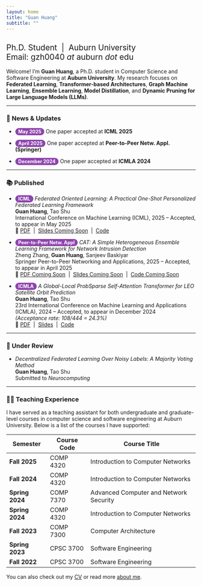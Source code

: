 ```yaml
---
layout: home
title: "Guan Huang"
subtitle: ""
---
```


<h2 style="font-weight: normal;">
  Ph.D. Student &nbsp;|&nbsp; Auburn University <br>
  Email: gzh0040 <i>at</i> auburn <i>dot</i> edu
</h2>

Welcome! I’m **Guan Huang**, a Ph.D. student in Computer Science and Software Engineering at **Auburn University**. My research focuses on **Federated Learning**, **Transformer-based Architectures**, **Graph Machine Learning**, **Ensemble Learning**, **Model Distillation**, and **Dynamic Pruning for Large Language Models (LLMs)**.

---

### 📰 News & Updates

- <span style="background-color:#8e44ad; color:white; padding:2px 8px; border-radius:12px; font-size:90%; font-weight:bold;">May 2025</span> One paper accepted at **ICML 2025**  

- <span style="background-color:#8e44ad; color:white; padding:2px 8px; border-radius:12px; font-size:90%; font-weight:bold;">April 2025</span> One paper accepted at **Peer-to-Peer Netw. Appl. (Springer)**  

- <span style="background-color:#8e44ad; color:white; padding:2px 8px; border-radius:12px; font-size:90%; font-weight:bold;">December 2024</span> One paper accepted at **ICMLA 2024**  


---

### 📚 Published

- <span style="background-color:#8e44ad; color:white; padding:2px 8px; border-radius:12px; font-size:90%; font-weight:bold;">ICML</span> *Federated Oriented Learning: A Practical One-Shot Personalized Federated Learning Framework*  
  **Guan Huang**, Tao Shu  
  International Conference on Machine Learning (ICML), 2025 – Accepted, to appear in May 2025  
  🔗 [PDF](/assets/publications/icml2025_fol.pdf) &nbsp;|&nbsp; [Slides Coming Soon](/assets/slides/fol_presentation.pdf) &nbsp;|&nbsp; [Code](https://github.com/guanhuang-rs/guanhuang-rs.github.io/blob/master/assets/code/fol.zip)

- <span style="background-color:#8e44ad; color:white; padding:2px 8px; border-radius:12px; font-size:90%; font-weight:bold;">Peer-to-Peer Netw. Appl</span> *CAT: A Simple Heterogeneous Ensemble Learning Framework for Network Intrusion Detection*  
  Zheng Zhang, **Guan Huang**, Sanjeev Baskiyar  
  Springer Peer-to-Peer Networking and Applications, 2025 – Accepted, to appear in April 2025  
  🔗 [PDF Coming Soon](/assets/publications/cat_ppna2025.pdf) &nbsp;|&nbsp; [Slides Coming Soon](/assets/slides/cat_presentation.pdf) &nbsp;|&nbsp; [Code Coming Soon](https://github.com/guanhuang-rs/cat-nid)

- <span style="background-color:#8e44ad; color:white; padding:2px 8px; border-radius:12px; font-size:90%; font-weight:bold;">ICMLA</span> *A Global-Local ProbSparse Self-Attention Transformer for LEO Satellite Orbit Prediction*  
  **Guan Huang**, Tao Shu  
  23rd International Conference on Machine Learning and Applications (ICMLA), 2024 – Accepted, to appear in December 2024  
  *(Acceptance rate: 108/444 = 24.3%)*  
  🔗 [PDF](/assets/publications/GLO.pdf) &nbsp;|&nbsp; [Slides](/assets/slides/glopre.pptx) &nbsp;|&nbsp; [Code](https://app.box.com/s/jyc52jl6raw2n216pnrwht5aakl45juh)

---

### 📝 Under Review

- *Decentralized Federated Learning Over Noisy Labels: A Majority Voting Method*  
  **Guan Huang**, Tao Shu  
  Submitted to _Neurocomputing_


---

### 👨‍🏫 Teaching Experience

I have served as a teaching assistant for both undergraduate and graduate-level courses in computer science and software engineering at Auburn University. Below is a list of the courses I have supported:

| Semester        | Course Code   | Course Title                                      |
|-----------------|---------------|--------------------------------------------------|
| **Fall 2025**   | COMP 4320     | Introduction to Computer Networks               |
| **Fall 2024**   | COMP 4320     | Introduction to Computer Networks               |
| **Spring 2024** | COMP 7370     | Advanced Computer and Network Security          |
| **Spring 2024** | COMP 4320     | Introduction to Computer Networks               |
| **Fall 2023**   | COMP 7300     | Computer Architecture                           |
| **Spring 2023** | CPSC 3700     | Software Engineering                            |
| **Fall 2022**   | CPSC 3700     | Software Engineering                            |


You can also check out my [CV](/cv/) or read more [about me](/aboutme/).
